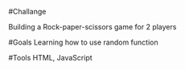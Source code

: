 #Challange

Building a Rock-paper-scissors game for 2 players

#Goals
Learning how to use random function

#Tools
HTML, JavaScript
